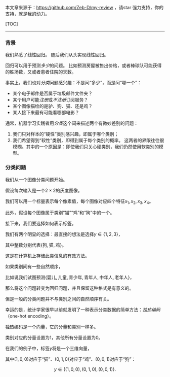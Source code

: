 本文章来源于：<https://github.com/Zeb-D/my-review> ，请star 强力支持，你的支持，就是我的动力。

[TOC]

------

### 背景

我们熟悉了线性回归。 随后我们从头实现线性回归。 

回归可以用于预测*多少*的问题。 比如预测房屋被售出价格，或者棒球队可能获得的胜场数，又或者患者住院的天数。

事实上，我们也对*分类*问题感兴趣：不是问“多少”，而是问“哪一个”：

- 某个电子邮件是否属于垃圾邮件文件夹？
- 某个用户可能*注册*或*不注册*订阅服务？
- 某个图像描绘的是驴、狗、猫、还是鸡？
- 某人接下来最有可能看哪部电影？

通常，机器学习实践者用*分类*这个词来描述两个有微妙差别的问题： 

1. 我们只对样本的“硬性”类别感兴趣，即属于哪个类别； 
2. 我们希望得到“软性”类别，即得到属于每个类别的概率。 这两者的界限往往很模糊。其中的一个原因是：即使我们只关心硬类别，我们仍然使用软类别的模型。



### 分类问题

我们从一个图像分类问题开始。

假设每次输入是一个$2\times2$的灰度图像。

我们可以用一个标量表示每个像素值，每个图像对应四个特征$x_1, x_2, x_3, x_4$。

此外，假设每个图像属于类别“猫”“鸡”和“狗”中的一个。

接下来，我们要选择如何表示标签。

我们有两个明显的选择：最直接的想法是选择$y \in \{1, 2, 3\}$，

其中整数分别代表$\{\text{狗}, \text{猫}, \text{鸡}\}$。

这是在计算机上存储此类信息的有效方法。

如果类别间有一些自然顺序，

比如说我们试图预测$\{\text{婴儿}, \text{儿童}, \text{青少年}, \text{青年人}, \text{中年人}, \text{老年人}\}$，

那么将这个问题转变为回归问题，并且保留这种格式是有意义的。

但是一般的分类问题并不与类别之间的自然顺序有关。

幸运的是，统计学家很早以前就发明了一种表示分类数据的简单方法：*独热编码*（one-hot encoding）。

独热编码是一个向量，它的分量和类别一样多。

类别对应的分量设置为1，其他所有分量设置为0。

在我们的例子中，标签$y$将是一个三维向量，

其中$(1, 0, 0)$对应于“猫”、$(0, 1, 0)$对应于“鸡”、$(0, 0, 1)$对应于“狗”：

$$y \in \{(1, 0, 0), (0, 1, 0), (0, 0, 1)\}.$$

